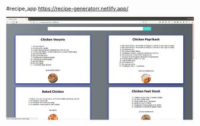 #recipe_app
https://recipe-generatorr.netlify.app/


<img src="./demo/demo.gif" title="project preview gif" >